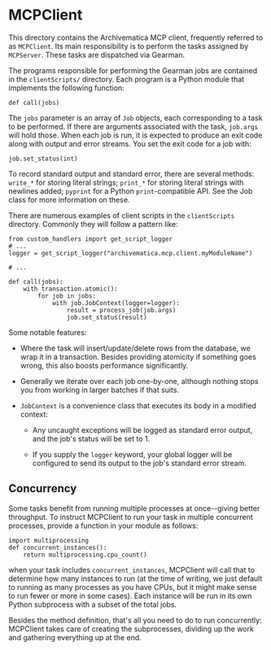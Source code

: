 # MCPClient

This directory contains the Archivematica MCP client, frequently referred to as
`MCPClient`. Its main responsibility is to perform the tasks assigned by
`MCPServer`. These tasks are dispatched via Gearman.

The programs responsible for performing the Gearman jobs are contained in the
`clientScripts/` directory. Each program is a Python module that
implements the following function:

    def call(jobs)

The `jobs` parameter is an array of `Job` objects, each corresponding
to a task to be performed. If there are arguments associated with the
task, `job.args` will hold those. When each job is run, it is
expected to produce an exit code along with output and error
streams. You set the exit code for a job with:

    job.set_status(int)

To record standard output and standard error, there are several
methods: `write_*` for storing literal strings; `print_*` for storing
literal strings with newlines added; `pyprint` for a Python
`print`-compatible API. See the Job class for more information on
these.

There are numerous examples of client scripts in the `clientScripts`
directory. Commonly they will follow a pattern like:

    from custom_handlers import get_script_logger
    # ...
    logger = get_script_logger("archivematica.mcp.client.myModuleName")

    # ...

    def call(jobs):
        with transaction.atomic():
            for job in jobs:
                with job.JobContext(logger=logger):
                    result = process_job(job.args)
                    job.set_status(result)

Some notable features:

* Where the task will insert/update/delete rows from the database,
    we wrap it in a transaction. Besides providing atomicity if
    something goes wrong, this also boosts performance significantly.

* Generally we iterate over each job one-by-one, although nothing
    stops you from working in larger batches if that suits.

* `JobContext` is a convenience class that executes its body in a
    modified context:

  * Any uncaught exceptions will be logged as standard error
        output, and the job's status will be set to 1.

  * If you supply the `logger` keyword, your global logger will be
        configured to send its output to the job's standard error
        stream.

## Concurrency

Some tasks benefit from running multiple processes at once--giving
better throughput. To instruct MCPClient to run your task in multiple
concurrent processes, provide a function in your module as follows:

    import multiprocessing
    def concurrent_instances():
        return multiprocessing.cpu_count()

when your task includes `concurrent_instances`, MCPClient will call
that to determine how many instances to run (at the time of writing,
we just default to running as many processes as you have CPUs, but it
might make sense to run fewer or more in some cases).  Each instance
will be run in its own Python subprocess with a subset of the total
jobs.

Besides the method definition, that's all you need to do to run
concurrently: MCPClient takes care of creating the subprocesses,
dividing up the work and gathering everything up at the end.

